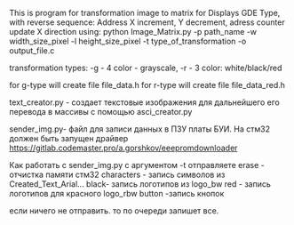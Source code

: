 This is program for transformation image to matrix for Displays GDE Type, with reverse sequence:
Address X increment, Y decrement, adress counter update X direction
using:
python Image_Matrix.py -p path_name -w width_size_pixel -l height_size_pixel 
-t type_of_transformation -o output_file.c

transformation types:
-g - 4 color - grayscale,
-r - 3 color: white/black/red


for g-type will create file file_data.h
for r-type will create file file_data_red.h


text_creator.py - создает текстовые изображения для дальнейшего его перевода в массивы с помощью asci_creator.py



sender_img.py- файл для записи данных в ПЗУ платы БУИ. На стм32 должен быть запущен драйвер https://gitlab.codemaster.pro/a.gorshkov/eeepromdownloader

Как работать с sender_img.py с аргументом -t отправляете 
erase - отчистка памяти стм32
characters - запись символов из  Created_Text_Arial...
black- запись логотипов из logo_bw
red - запись логотипов для красного logo_rbw
button -запись кнопок

если ничего не отправить. то по очереди запишет все.
